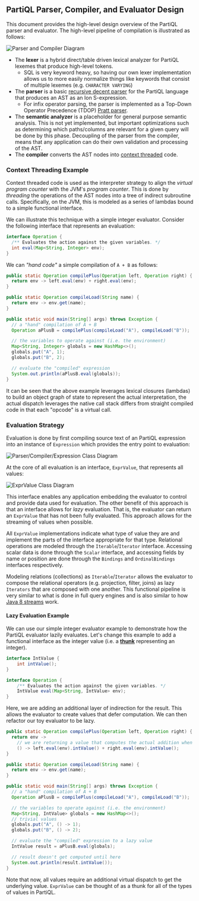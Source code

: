 ## PartiQL Parser, Compiler, and Evaluator Design
This document provides the high-level design overview of the PartiQL parser and evaluator. The high-level pipeline of compilation is illustrated as follows:

![Parser and Compiler Diagram](assets/images/parser-compiler.png)

* The **lexer** is a hybrid direct/table driven lexical analyzer for PartiQL lexemes that produce high-level tokens.
  * SQL is very keyword heavy, so having our own lexer implementation allows us to more easily normalize things like keywords that consist of multiple lexemes (e.g. `CHARACTER VARYING`)
* The **parser** is a basic [recursive decent parser][recursive-descent] for the PartiQL language that produces an AST as an Ion S-expression.
  * For infix operator parsing, the parser is implemented as a Top-Down Operator Precedence (TDOP) [Pratt parser][pratt-parser].
* The **semantic analyzer** is a placeholder for general purpose semantic analysis.  This is not yet implemented, but important optimizations such as determining which paths/columns are relevant for a given query will be done by this phase.  Decoupling of the parser from the compiler, means that any application can do their own validation and processing of the AST.
* The **compiler** converts the AST nodes into [context threaded][context-threading] code.

### Context Threading Example
Context threaded code is used as the interpreter strategy to align the *virtual program counter* with the JVM's *program counter*.  This is done by *threading* the operations of the AST nodes into a tree of indirect subroutine calls.  Specifically, on the JVM, this is modeled as a series of lambdas bound to a simple functional interface.

We can illustrate this technique with a simple integer evaluator.  Consider the following interface that represents an evaluation:

```java
interface Operation {
  /** Evaluates the action against the given variables. */
  int eval(Map<String, Integer> env);
}
```

We can *"hand code"* a simple compilation of `A + B` as follows:

```java
public static Operation compilePlus(Operation left, Operation right) {
  return env -> left.eval(env) + right.eval(env);
}

public static Operation compileLoad(String name) {
  return env -> env.get(name);
}

public static void main(String[] args) throws Exception {
  // a "hand" compilation of A + B
  Operation aPlusB = compilePlus(compileLoad("A"), compileLoad("B"));

  // the variables to operate against (i.e. the environment)
  Map<String, Integer> globals = new HashMap<>();
  globals.put("A", 1);
  globals.put("B", 2);

  // evaluate the "compiled" expression
  System.out.println(aPlusB.eval(globals));
}
```

It can be seen that the above example leverages lexical closures (lambdas) to build an object graph of state to represent the actual interpretation, the actual dispatch leverages the native call stack differs from straight compiled code in that each "opcode" is a virtual call.

### Evaluation Strategy
Evaluation is done by first compiling source text of an PartiQL expression into an instance of `Expression` which provides the entry point to evaluation:

![Parser/Compiler/Expression Class Diagram](assets/images/compiler-class.png)

At the core of all evaluation is an interface, `ExprValue`, that represents all values:

![ExprValue Class Diagram](assets/images/expr-value-class.png)

This interface enables any application embedding the evaluator to control and provide data used for evaluation. The other benefit of this approach is that an interface allows for *lazy* evaluation.  That is, the evaluator can return an `ExprValue` that has not been fully evaluated.  This approach allows for the streaming of values when possible.

All `ExprValue` implementations indicate what type of value they are and implement the parts of the interface appropriate for that type.  Relational operations are modeled through the `Iterable`/`Iterator` interface. Accessing scalar data is done through the `Scalar` interface, and accessing fields by name or position are done through the `Bindings` and `OrdinalBindings` interfaces respectively.

Modeling relations (collections) as `Iterable`/`Iterator` allows the evaluator to compose the relational operators (e.g. projection, filter, joins) as lazy `Iterators` that are composed with one another.  This functional pipeline is very similar to what is done in full query engines and is also similar to how [Java 8 streams][java-streams] work.

#### Lazy Evaluation Example
We can use our simple integer evaluator example to demonstrate how the PartiQL evaluator lazily evaluates.  Let's change this example to add a functional interface as the integer value (i.e. a **[thunk][thunk]** representing an integer).

```java
interface IntValue {
    int intValue();
}

interface Operation {
    /** Evaluates the action against the given variables. */
    IntValue eval(Map<String, IntValue> env);
}
```

Here, we are adding an additional layer of indirection for the result.  This allows the evaluator to create values that defer computation.  We can then refactor our toy evaluator to be lazy.

```java
public static Operation compilePlus(Operation left, Operation right) {
  return env ->
    // we are returning a value that computes the actual addition when intValue() is invoked
    () -> left.eval(env).intValue() + right.eval(env).intValue();
}

public static Operation compileLoad(String name) {
  return env -> env.get(name);
}

public static void main(String[] args) throws Exception {
  // a "hand" compilation of A + B
  Operation aPlusB = compilePlus(compileLoad("A"), compileLoad("B"));

  // the variables to operate against (i.e. the environment)
  Map<String, IntValue> globals = new HashMap<>();
  // trivial values 
  globals.put("A", () -> 1);
  globals.put("B", () -> 2);

  // evaluate the "compiled" expression to a lazy value
  IntValue result = aPlusB.eval(globals);

  // result doesn't get computed until here
  System.out.println(result.intValue());
}
```

Note that now, all values require an additional virtual dispatch to get the underlying value.  `ExprValue` can be thought of as a thunk for all of the types of values in PartiQL.

[recursive-descent]: https://en.wikipedia.org/wiki/Recursive_descent_parser
[pratt-parser]: http://eli.thegreenplace.net/2010/01/02/top-down-operator-precedence-parsing
[context-threading]: https://www.complang.tuwien.ac.at/anton/lvas/sem06w/fest.pdf
[java-streams]: https://docs.oracle.com/javase/8/docs/api/java/util/stream/package-summary.html
[thunk]: https://en.wikipedia.org/wiki/Thunk
